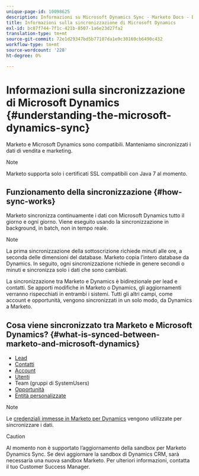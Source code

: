 ```yaml
---
unique-page-id: 10098625
description: Informazioni su Microsoft Dynamics Sync - Marketo Docs - Documentazione del prodotto
title: Informazioni sulla sincronizzazione di Microsoft Dynamics
exl-id: bc87f744-7f1c-421b-8507-1a6e23d27fa2
translation-type: tm+mt
source-git-commit: 72e1d29347bd5b77107da1e9c30169cb6490c432
workflow-type: tm+mt
source-wordcount: '228'
ht-degree: 0%

---
```


# Informazioni sulla sincronizzazione di Microsoft Dynamics {#understanding-the-microsoft-dynamics-sync}

Marketo e Microsoft Dynamics sono compatibili. Manteniamo sincronizzati i dati di vendita e marketing.

>[!NOTE]
>
>Marketo supporta solo i certificati SSL compatibili con Java 7 al momento.

## Funzionamento della sincronizzazione {#how-sync-works}

Marketo sincronizza continuamente i dati con Microsoft Dynamics tutto il giorno e ogni giorno. Viene eseguito usando la sincronizzazione in background, in batch, non in tempo reale.

>[!NOTE]
>
>La prima sincronizzazione della sottoscrizione richiede minuti alle ore, a seconda delle dimensioni del database. Marketo copia l’intero database da Dynamics. In seguito, ogni sincronizzazione richiede in genere secondi o minuti e sincronizza solo i dati che sono cambiati.

La sincronizzazione tra Marketo e Dynamics è bidirezionale per lead e contatti. Se apporti modifiche in Marketo o Dynamics, gli aggiornamenti verranno rispecchiati in entrambi i sistemi. Tutti gli altri campi, come account e opportunità, vengono sincronizzati in un solo modo, da Dynamics a Marketo.

## Cosa viene sincronizzato tra Marketo e Microsoft Dynamics? {#what-is-synced-between-marketo-and-microsoft-dynamics}

* [Lead](/help/marketo/product-docs/crm-sync/microsoft-dynamics-sync/microsoft-dynamics-sync-details/microsoft-dynamics-sync-lead-sync.md)
* [Contatti](/help/marketo/product-docs/crm-sync/microsoft-dynamics-sync/microsoft-dynamics-sync-details/microsoft-dynamics-sync-contact-sync.md)
* [Account](/help/marketo/product-docs/crm-sync/microsoft-dynamics-sync/microsoft-dynamics-sync-details/microsoft-dynamics-sync-account-sync.md)
* [Utenti](/help/marketo/product-docs/crm-sync/microsoft-dynamics-sync/microsoft-dynamics-sync-details/microsoft-dynamics-sync-user-sync.md)
* Team (gruppi di SystemUsers)
* [Opportunità](/help/marketo/product-docs/crm-sync/microsoft-dynamics-sync/microsoft-dynamics-sync-details/microsoft-dynamics-sync-opportunity-sync.md)
* [Entità personalizzate](/help/marketo/product-docs/crm-sync/microsoft-dynamics-sync/microsoft-dynamics-sync-details/microsoft-dynamics-sync-custom-entity-sync.md)

>[!NOTE]
>
>Le [credenziali immesse in Marketo per Dynamics](/help/marketo/product-docs/crm-sync/microsoft-dynamics-sync/sync-setup/microsoft-dynamics-365/step-2-of-3-set-up.md) vengono utilizzate per sincronizzare i dati.

>[!CAUTION]
>
>Al momento non è supportato l’aggiornamento della sandbox per Marketo Dynamics Sync. Se devi aggiornare la sandbox di Dynamics CRM, sarà necessaria una nuova sandbox Marketo. Per ulteriori informazioni, contatta il tuo Customer Success Manager.
